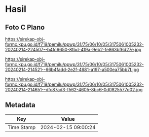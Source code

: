 # Hasil

## Foto C Plano

https://sirekap-obj-formc.kpu.go.id/f719/pemilu/ppwp/31/75/06/10/05/3175061005232-20240214-224507--b4fc6650-8fbd-419a-9eb2-fe863bf6d27e.jpg

https://sirekap-obj-formc.kpu.go.id/f719/pemilu/ppwp/31/75/06/10/05/3175061005232-20240214-214521--66b4fadd-2e2f-4681-a197-a500ea75bb7f.jpg

https://sirekap-obj-formc.kpu.go.id/f719/pemilu/ppwp/31/75/06/10/05/3175061005232-20240214-214651--dfc87ad3-f562-4605-8bc6-0d0825577d02.jpg


## Metadata

| Key        | Value               |
| ---------- | ------------------- |
| Time Stamp | 2024-02-15 09:00:24 |



